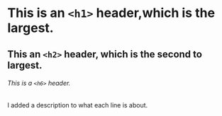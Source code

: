 # This is an `<h1>` header,which is the largest.

## This an `<h2>` header, which is the second to largest.

###### This is a `<h6>` header.


I added a description to what each line is about.
